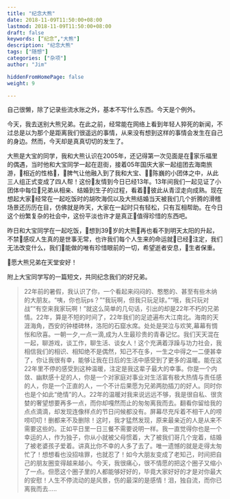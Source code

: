 ```yaml
---
title: "纪念大熊"
date: 2018-11-09T11:50:00+08:00
lastmod: 2018-11-09T11:50:00+08:00
draft: false
keywords: [“纪念”,"大熊"]
description: "纪念大熊"
tags: ["随想"]
categories: ["杂项"]
author: "Jim"

hiddenFromHomePage: false
weight: 9

---
```


自己很懒，除了记录些流水账之外，基本不写什么东西。今天是个例外。

今天，我去送别大熊兄弟。在此之前，经常能在网络上看到年轻人猝死的新闻，不过总是以为那个是距离我们很遥远的事情，从来没有想到这样的事情会发生在自己的身边。然而，今天却是真真切切的发生了。

大熊是大宝的同学，我和大熊认识在2005年，还记得第一次见面是在家乐福里的偶遇，当时他和大宝同学一起在逛街，接着05年国庆大家一起组团去海南旅游，相近的性格，脾气让他融入到了我和大宝、陈巍的小团体之中，从此三人组正式变成了四人帮！这份友情到今日已经13年。13年间我们一起见证了小团体中每位兄弟从相亲、结婚到生子的过程，看着彼此从青涩走向成熟。现在想起大家经常在一起吃饭时的胡吹海侃以及大熊结婚当天被我们几个折腾的滑稽场景还历历在目，仿佛就是昨天，大家在一起时只有轻松，只有互相帮助。在今日这个纷繁复杂的社会中，这份平淡也许才是真正值得珍惜的东西吧。

昨日和大宝同学在一起吃饭，想到39岁的大熊再也看不到明天太阳的升起，不禁感叹人生真的是世事无常，也许我们每个人生来的命运就已经注定，我们无法改变什么，我们能做的唯有珍惜眼前的一切，希望逝者安息，生者保重。

愿大熊兄弟在天堂安好！

附上大宝同学写的一篇短文，共同纪念我们的好兄弟。

>22年前的暑假，我认识了你，一个看起来闷闷的、憨憨的、甚至有些木纳的大朋友。“咦，你也玩ps？”“我玩啊，但我只玩足球。”“哦，我只玩对战”“有空来我家玩啊！”就这么简单的几句话，引出的却是22年不朽的兄弟情。22年，算是不短的时间了，22年我们的足迹遍布大江南北。海南的天涯海角，西安的钟楼碑林，洛阳的石窟水席。处处是哭泣与欢笑,幕幕有惆怅和欣喜。一朝一夕,一点一滴,成为人生最珍贵的青春记忆。我们天天混在一起，聊游戏，谈工作，聊生活、谈女人！这个充满着浮躁与功力社会，我相信我们的相识、相知绝不是偶然，知己不在多，一生之中得之一二便甚幸了，你让我很有幸，能够让我在日后的生活中感受到了更多的温暖。能在这22年里不停的感受到这种温暖，注定是我这辈子最大的幸事。你是一个内敛、幽默感十足的人，你是一个对家庭对事业对生活富有极大热情与责任感的人，你是一个正直的人，一个不计后果愿为兄弟两肋插刀的好人。同时你也是个如此“绝情”的人。22年的温暖对我来说远远不够，我是很自私、很贪婪的奢望想要再多一点，而你却嘎然而止的匆匆离我而去。翻看你留给我的点点滴滴，却发现连像样点的节日问候都没有。屏幕尽充斥着不相干人的唠唠叨叨！删都来不及删除！这时，我才猛然发现，原来最亲近的人是从来不需要这些的。正如平日里一日三餐不需要说明一样。我一直觉得你也是一个幸运的人，作为独子，你从小就被父母惯着，大了被我们哥几个宠着，结婚了被老婆孩子爱着。讲真比你不幸的人多了去了。唯一遗憾的就是走得太匆忙了！想想看也没招啥罪，也就忍了！如今大朋友变成了老知己，时间把自己的朋友圈变得越来越小。今天，我很痛心，很不情愿的把这个圈子又缩小了一点。但愿这个圈子里的人都能够好好的，毕竟大家好好的才是对你最大的安慰！人生不停流动的是风景，伤的最深的是感情！泪，独自流，而你已离我而去.....
